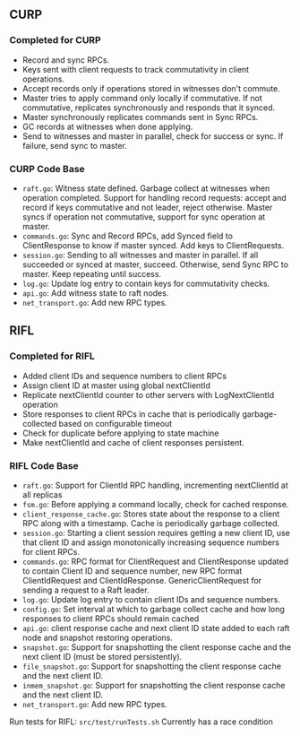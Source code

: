 ## CURP

### Completed for CURP
* Record and sync RPCs.
* Keys sent with client requests to track commutativity in client operations.
* Accept records only if operations stored in witnesses don't commute.
* Master tries to apply command only locally if commutative. If not commutative, replicates synchronously and responds that it synced. 
* Master synchronously replicates commands sent in Sync RPCs.
* GC records at witnesses when done applying.
* Send to witnesses and master in parallel, check for success or sync. If failure, send sync to master.

### CURP Code Base
* `raft.go`: Witness state defined. Garbage collect at witnesses when operation completed. Support for handling record requests: accept and record if keys commutative and not leader, reject otherwise. Master syncs if operation not commutative, support for sync operation at master.
* `commands.go`: Sync and Record RPCs, add Synced field to ClientResponse to know if master synced. Add keys to ClientRequests.
* `session.go`: Sending to all witnesses and master in parallel. If all succeeded or synced at master, succeed. Otherwise, send Sync RPC to master. Keep repeating until success.  
* `log.go`: Update log entry to contain keys for commutativity checks.
* `api.go`: Add witness state to raft nodes.
* `net_transport.go`: Add new RPC types.

## RIFL

### Completed for RIFL
* Added client IDs and sequence numbers to client RPCs
* Assign client ID at master using global nextClientId
* Replicate nextClientId counter to other servers with LogNextClientId operation
* Store responses to client RPCs in cache that is periodically garbage-collected based on configurable timeout
* Check for duplicate before applying to state machine
* Make nextClientId and cache of client responses persistent.

### RIFL Code Base
* `raft.go`: Support for ClientId RPC handling, incrementing nextClientId at all replicas
* `fsm.go`: Before applying a command locally, check for cached response.
* `client_response_cache.go`: Stores state about the response to a client RPC along with a timestamp. Cache is periodically garbage collected.
* `session.go`: Starting a client session requires getting a new client ID, use that client ID and assign monotonically increasing sequence numbers for client RPCs.
* `commands.go`: RPC format for ClientRequest and ClientResponse updated to contain Client ID and sequence number, new RPC format ClientIdRequest and ClientIdResponse. GenericClientRequest for sending a request to a Raft leader.
* `log.go`: Update log entry to contain client IDs and sequence numbers.
* `config.go`: Set interval at which to garbage collect cache and how long responses to client RPCs should remain cached
* `api.go`: client response cache and next client ID state added to each raft node and snapshot restoring operations.
* `snapshot.go`: Support for snapshotting the client response cache and the next client ID (must be stored persistently).
* `file_snapshot.go`: Support for snapshotting the client response cache and the next client ID.
* `inmem_snapshot.go`: Support for snapshotting the client response cache and the next client ID.
* `net_transport.go`: Add new RPC types.

Run tests for RIFL: `src/test/runTests.sh`
Currently has a race condition
